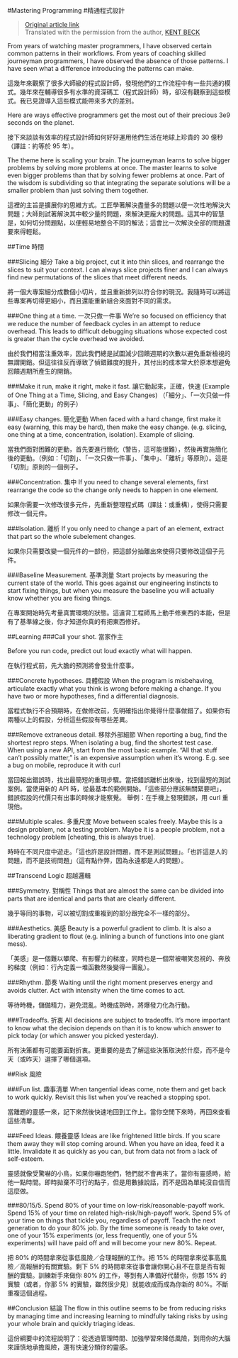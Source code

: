 #Mastering Programming
#精通程式設計
> [Original article link](https://www.facebook.com/notes/kent-beck/mastering-programming/1184427814923414)  
> Translated with the permission from the author, [KENT BECK](https://www.facebook.com/notes/kent-beck/mastering-programming/1184427814923414?comment_id=1185657178133811&comment_tracking=%7B%22tn%22%3A%22R7%22%7D)

From years of watching master programmers, I have observed certain common patterns in their workflows. From years of coaching skilled journeyman programmers, I have observed the absence of those patterns. I have seen what a difference introducing the patterns can make.

這幾年來觀察了很多大師級的程式設計師，發現他們的工作流程中有一些共通的模式。幾年來在輔導很多有水準的資深碼工（程式設計師）時，卻沒有觀察到這些模式。我已見證導入這些模式能帶來多大的差別。

Here are ways effective programmers get the most out of their precious 3e9 seconds on the planet.

接下來談談有效率的程式設計師如何好好運用他們生活在地球上珍貴的 30 億秒（譯註：約等於 95 年）。

The theme here is scaling your brain. The journeyman learns to solve bigger problems by solving more problems at once. The master learns to solve even bigger problems than that by solving fewer problems at once. Part of the wisdom is subdividing so that integrating the separate solutions will be a smaller problem than just solving them together.

這裡的主旨是擴展你的思維方式。工匠學著解決盡量多的問題以便一次性地解決大問題；大師則試著解決其中較少量的問題，來解決更龐大的問題。這其中的智慧是，如何切分問題點，以便輕易地整合不同的解法；這會比一次解決全部的問題還要來得輕鬆。

##Time 時間

###Slicing 細分
Take a big project, cut it into thin slices, and rearrange the slices to suit your context. I can always slice projects finer and I can always find new permutations of the slices that meet different needs.

將一個大專案細分成數個小切片，並且重新排列以符合你的現況。我隨時可以將這些專案再切得更細小，而且還能重新組合來面對不同的需求。

###One thing at a time. 一次只做一件事
We’re so focused on efficiency that we reduce the number of feedback cycles in an attempt to reduce overhead. This leads to difficult debugging situations whose expected cost is greater than the cycle overhead we avoided.

由於我們相當注重效率，因此我們總是試圖減少回饋週期的次數以避免重新檢視的無謂開銷。但這往往反而導致了偵錯難度的提升，其付出的成本常大於原本想避免回饋週期所產生的開銷。

###Make it run, make it right, make it fast. 讓它動起來，正確，快速
(Example of One Thing at a Time, Slicing, and Easy Changes)
（「細分」、「一次只做一件事」、「簡化更動」的例子）

###Easy changes. 簡化更動
When faced with a hard change, first make it easy (warning, this may be hard), then make the easy change. (e.g. slicing, one thing at a time, concentration, isolation). Example of slicing.

當我們面對困難的更動，首先要進行簡化（警告，這可能很難），然後再實施簡化後的更動。（例如：「切割」、「一次只做一件事」、「集中」、「離析」等原則）。這是「切割」原則的一個例子。

###Concentration. 集中
If you need to change several elements, first rearrange the code so the change only needs to happen in one element.

如果你需要一次修改很多元件，先重新整理程式碼（譯註：或重構），使得只需要修改一個元件。

###Isolation. 離析
If you only need to change a part of an element, extract that part so the whole subelement changes.

如果你只需要改變一個元件的一部份，把這部分抽離出來使得只要修改這個子元件。

###Baseline Measurement. 基準測量
Start projects by measuring the current state of the world. This goes against our engineering instincts to start fixing things, but when you measure the baseline you will actually know whether you are fixing things.

在專案開始時先考量真實環境的狀態。這違背工程師馬上動手修東西的本能，但是有了基準線之後，你才知道你真的有把東西修好。

##Learning
###Call your shot. 當家作主

Before you run code, predict out loud exactly what will happen.

在執行程式前，先大膽的預測將會發生什麼事。

###Concrete hypotheses. 具體假設
When the program is misbehaving, articulate exactly what you think is wrong before making a change. If you have two or more hypotheses, find a differential diagnosis.

當程式執行不合預期時，在做修改前，先明確指出你覺得什麼事做錯了。如果你有兩種以上的假設，分析這些假設有哪些差異。

###Remove extraneous detail. 移除外部細節
When reporting a bug, find the shortest repro steps. When isolating a bug, find the shortest test case. When using a new API, start from the most basic example. “All that stuff can’t possibly matter,” is an expensive assumption when it’s wrong.
E.g. see a bug on mobile, reproduce it with curl

當回報出錯誤時，找出最簡短的重現步驟。當把錯誤離析出來後，找到最短的測試案例。當使用新的 API 時，從最基本的範例開始。「這些部分應該無關緊要吧」，錯誤假設的代價只有出事的時候才能察覺。
舉例：在手機上發現錯誤，用 curl 重現他。

###Multiple scales. 多重尺度
Move between scales freely. Maybe this is a design problem, not a testing problem. Maybe it is a people problem, not a technology problem [cheating, this is always true].

時時在不同尺度中遊走。「這也許是設計問題，而不是測試問題」。「也許這是人的問題，而不是技術問題」（這有點作弊，因為永遠都是人的問題）。

##Transcend Logic 超越邏輯

###Symmetry. 對稱性
Things that are almost the same can be divided into parts that are identical and parts that are clearly different.

幾乎等同的事物，可以被切割成重複到的部分跟完全不一樣的部分。

###Aesthetics. 美感
Beauty is a powerful gradient to climb. It is also a liberating gradient to flout (e.g. inlining a bunch of functions into one giant mess).

「美感」是一個難以攀爬、有影響力的梯度，同時也是一個常被嘲笑忽視的、奔放的梯度（例如：行內定義一堆函數然後變得一團亂）。

###Rhythm. 節奏
Waiting until the right moment preserves energy and avoids clutter. Act with intensity when the time comes to act.

等待時機，儲備精力，避免混亂。時機成熟時，將爆發力化為行動。

###Tradeoffs. 折衷
All decisions are subject to tradeoffs. It’s more important to know what the decision depends on than it is to know which answer to pick today (or which answer you picked yesterday).

所有決策都有可能要面對折衷。更重要的是去了解這些決策取決於什麼，而不是今天（或昨天）選擇了哪個選項。

##Risk 風險

###Fun list. 趣事清單
When tangential ideas come, note them and get back to work quickly. Revisit this list when you’ve reached a stopping spot.

當離題的靈感一來，記下來然後快速地回到工作上。當你空閒下來時，再回來查看這些清單。

###Feed Ideas. 餵養靈感
Ideas are like frightened little birds. If you scare them away they will stop coming around. When you have an idea, feed it a little. Invalidate it as quickly as you can, but from data not from a lack of self-esteem.

靈感就像受驚嚇的小鳥，如果你嚇跑牠們，牠們就不會再來了。當你有靈感時，給他一點時間。即時拋棄不可行的點子，但是用數據說話，而不是因為單純沒自信而這麼做。

###80/15/5.
Spend 80% of your time on low-risk/reasonable-payoff work. Spend 15% of your time on related high-risk/high-payoff work. Spend 5% of your time on things that tickle you, regardless of payoff. Teach the next generation to do your 80% job. By the time someone is ready to take over, one of your 15% experiments (or, less frequently, one of your 5% experiments) will have paid off and will become your new 80%. Repeat.

把 80% 的時間拿來從事低風險／合理報酬的工作。把 15% 的時間拿來從事高風險／高報酬的有關實驗。剩下 5% 的時間拿來從事會讓你開心且不在意是否有報酬的實驗。訓練新手來做你 80% 的工作，等到有人準備好代替你，你那 15% 的實驗（或者，你那 5% 的實驗，雖然很少見）就能收成而成為你新的 80%。不斷重複這個過程。

##Conclusion 結論
The flow in this outline seems to be from reducing risks by managing time and increasing learning to mindfully taking risks by using your whole brain and quickly triaging ideas.

這份綱要中的流程說明了：從透過管理時間、加強學習來降低風險，到用你的大腦來謹慎地承擔風險，還有快速分類你的靈感。
